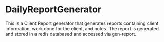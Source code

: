 # DailyReportGenerator
This is a Client Report generator that generates reports containing client information, work done for the client, and notes.  The report is generated and stored in a redis databased and accessed via gen-report.
